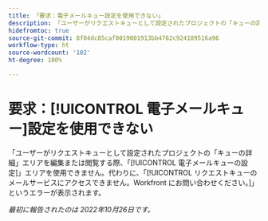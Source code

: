 ```yaml
---
title: 「要求：電子メールキュー設定を使用できない」
description: 「ユーザーがリクエストキューとして設定されたプロジェクトの「キューの詳細」エリアを編集または閲覧する際、「メールキューの設定」エリアを使用できません。代わりに、「リクエストキューのメールサービスにアクセスできません。Workfront にお問い合わせください。」というエラーが表示されます。
hidefromtoc: true
source-git-commit: 8f04dc85caf0019001913bb4762c924109516a96
workflow-type: ht
source-wordcount: '102'
ht-degree: 100%

---
```



# 要求：[!UICONTROL 電子メールキュー]設定を使用できない

「ユーザーがリクエストキューとして設定されたプロジェクトの「キューの詳細」エリアを編集または閲覧する際、「[!UICONTROL 電子メールキューの設定]」エリアを使用できません。代わりに、「[!UICONTROL リクエストキューのメールサービスにアクセスできません。Workfront にお問い合わせください。]」というエラーが表示されます。

_最初に報告されたのは 2022年10月26日です。_

